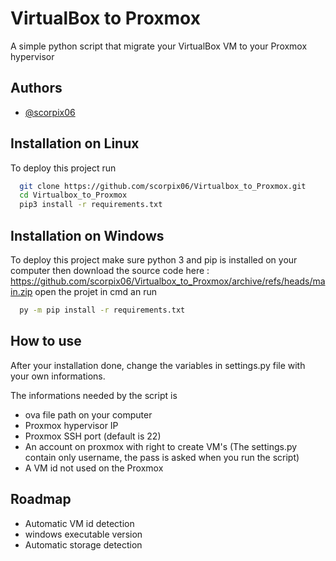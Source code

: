 
# VirtualBox to Proxmox  

A simple python script that migrate your VirtualBox VM to your Proxmox hypervisor




## Authors

- [@scorpix06](https://www.github.com/scorpix06)


## Installation on Linux

To deploy this project run

```bash
  git clone https://github.com/scorpix06/Virtualbox_to_Proxmox.git
  cd Virtualbox_to_Proxmox
  pip3 install -r requirements.txt
```

## Installation on Windows

To deploy this project make sure python 3 and  pip is installed on your computer then download the source code here :
https://github.com/scorpix06/Virtualbox_to_Proxmox/archive/refs/heads/main.zip
open the projet in cmd an run

```bash
  py -m pip install -r requirements.txt

```


## How to use

After your installation done, change the variables in settings.py file  with your own informations.

The informations needed by the script is

- ova file path on your computer
- Proxmox hypervisor IP
- Proxmox SSH port (default is 22)
- An account on proxmox with right to create VM's (The settings.py contain only username, the pass is asked when you run the script)
- A VM id not used on the Proxmox

## Roadmap 

- Automatic VM id detection
- windows executable version
- Automatic storage detection
